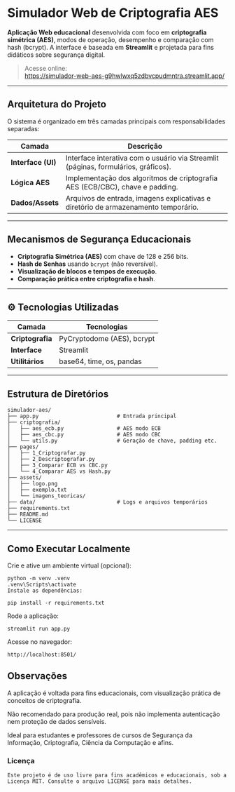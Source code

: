 # Simulador Web de Criptografia AES

**Aplicação Web educacional** desenvolvida com foco em **criptografia simétrica (AES)**, modos de operação, desempenho e comparação com hash (bcrypt). A interface é baseada em **Streamlit** e projetada para fins didáticos sobre segurança digital.

> Acesse online:  
> https://simulador-web-aes-g9hwlwxq5zdbvcpudmntra.streamlit.app/

---

## Arquitetura do Projeto  

O sistema é organizado em três camadas principais com responsabilidades separadas:

| **Camada**       | **Descrição**                                                                 |
|------------------|------------------------------------------------------------------------------|
| **Interface (UI)** | Interface interativa com o usuário via Streamlit (páginas, formulários, gráficos). |
| **Lógica AES**     | Implementação dos algoritmos de criptografia AES (ECB/CBC), chave e padding.  |
| **Dados/Assets**   | Arquivos de entrada, imagens explicativas e diretório de armazenamento temporário.  |

---

## Mecanismos de Segurança Educacionais

- **Criptografia Simétrica (AES)** com chave de 128 e 256 bits.
- **Hash de Senhas** usando `bcrypt` (não reversível).
- **Visualização de blocos e tempos de execução**.
- **Comparação prática entre criptografia e hash**.

---

## ⚙️ Tecnologias Utilizadas  

| **Camada**       | **Tecnologias**                              |
|------------------|---------------------------------------------|
| **Criptografia** | PyCryptodome (AES), bcrypt                   |
| **Interface**    | Streamlit                                    |
| **Utilitários**  | base64, time, os, pandas                     |

---

## Estrutura de Diretórios   

```plaintext
simulador-aes/
├── app.py                         # Entrada principal
├── criptografia/
│   ├── aes_ecb.py                 # AES modo ECB
│   ├── aes_cbc.py                 # AES modo CBC
│   └── utils.py                   # Geração de chave, padding etc.
├── pages/
│   ├── 1_Criptografar.py
│   ├── 2_Descriptografar.py
│   ├── 3_Comparar ECB vs CBC.py
│   └── 4_Comparar AES vs Hash.py
├── assets/
│   ├── logo.png
│   ├── exemplo.txt
│   └── imagens_teoricas/
├── data/                          # Logs e arquivos temporários
├── requirements.txt
├── README.md
└── LICENSE
```
---
## Como Executar Localmente
Crie e ative um ambiente virtual (opcional):

```plaintext
python -m venv .venv
.venv\Scripts\activate
Instale as dependências:

```
```plaintext
pip install -r requirements.txt
```
Rode a aplicação:

```
streamlit run app.py
```
Acesse no navegador:
```plaintext
http://localhost:8501/
```
## Observações
A aplicação é voltada para fins educacionais, com visualização prática de conceitos de criptografia.

Não recomendado para produção real, pois não implementa autenticação nem proteção de dados sensíveis.

Ideal para estudantes e professores de cursos de Segurança da Informação, Criptografia, Ciência da Computação e afins.

### Licença
```plaintext
Este projeto é de uso livre para fins acadêmicos e educacionais, sob a Licença MIT. Consulte o arquivo LICENSE para mais detalhes.
